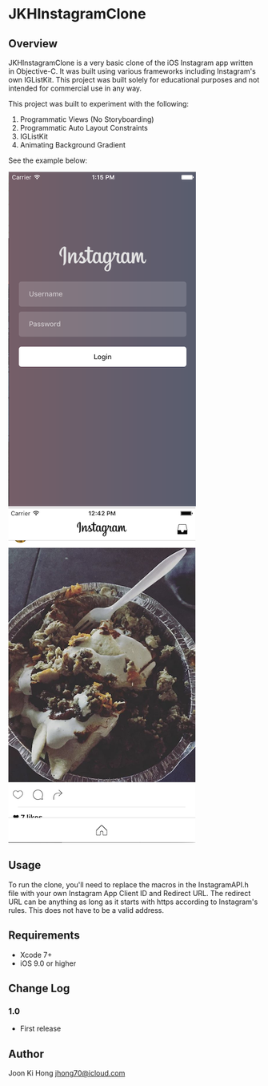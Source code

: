 # JKHInstagramClone

## Overview

JKHInstagramClone is a very basic clone of the iOS Instagram app written in Objective-C. It was built using various frameworks including Instagram's own IGListKit. This project was built solely for educational purposes and not intended for commercial use in any way.

This project was built to experiment with the following:

1. Programmatic Views (No Storyboarding)
2. Programmatic Auto Layout Constraints
3. IGListKit
4. Animating Background Gradient

See the example below:

![Screen shot](Images/login.png)
![Screen shot](Images/feed.png)

## Usage

To run the clone, you'll need to replace the macros in the InstagramAPI.h file with your own Instagram App Client ID and Redirect URL. The redirect URL can be anything as long as it starts with https according to Instagram's rules. This does not have to be a valid address.


## Requirements

- Xcode 7+
- iOS 9.0 or higher

## Change Log

### 1.0
- First release

## Author

Joon Ki Hong jhong70@icloud.com
